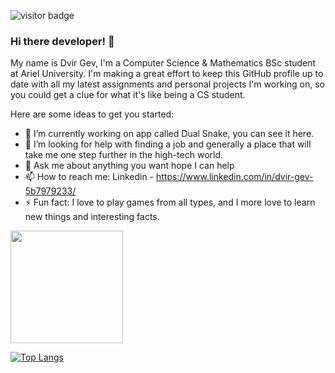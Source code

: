  ![visitor badge](https://visitor-badge.glitch.me/badge?page_id=ArielZidon)

### Hi there developer! 👋

My name is Dvir Gev, I'm a Computer Science & Mathematics BSc student at Ariel University. I'm making a great effort to keep this GitHub profile up to date with all my latest assignments and personal projects I'm working on, so you could get a clue for what it's like being a CS student.
<!-- #### My motto in life:
![Alt text](https://media.giphy.com/media/OVtqvymKkkcTu/giphy.gif) -->

Here are some ideas to get you started:

- 🔭 I’m currently working on app called Dual Snake, you can see it here.
- 🤔 I’m looking for help with finding a job and generally a place that will take me one step further in the high-tech world.
- 💬 Ask me about anything you want hope I can help
- 📫 How to reach me: Linkedin - https://www.linkedin.com/in/dvir-gev-5b7979233/
- ⚡ Fun fact: I love to play games from all types, and I more love to learn new things and interesting facts.

 <img height="180em" src="https://github-readme-stats.vercel.app/api?username=dvirGev&show_icons=true&hide_border=true&&count_private=true&include_all_commits=true" />
 
 [![Top Langs](https://github-readme-stats.vercel.app/api/top-langs/?username=dvirGev)](https://github.com/anuraghazra/github-readme-stats)
